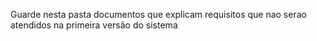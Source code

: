 Guarde nesta pasta documentos que explicam requisitos que nao serao atendidos na primeira versão do sistema
